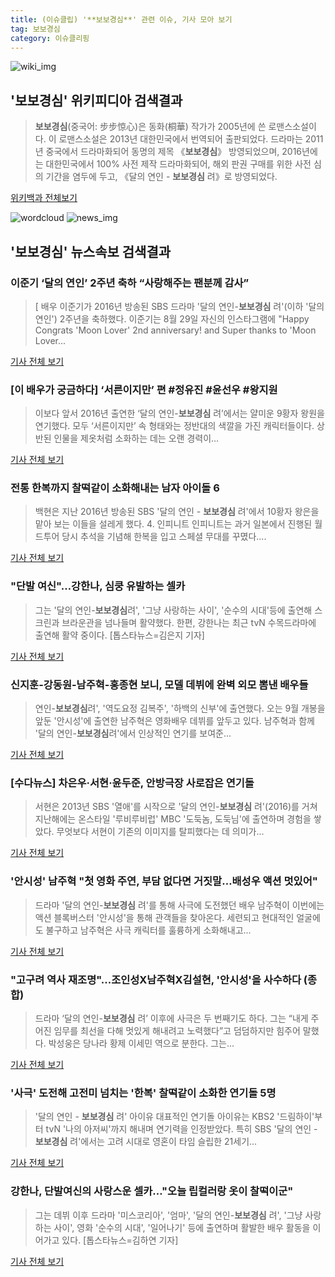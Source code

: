 ```yaml
---
title: (이슈클립) '**보보경심**' 관련 이슈, 기사 모아 보기
tag: 보보경심
category: 이슈클리핑
---
```

![wiki_img](https://user-images.githubusercontent.com/42597476/44503234-41136a80-a6d0-11e8-9071-6fc6418eafe4.png)
## **'**보보경심**'** 위키피디아 검색결과
>**보보경심**(중국어: 步步惊心)은 동화(桐華) 작가가 2005년에 쓴 로맨스소설이다. 이 로맨스소설은 2013년 대한민국에서 번역되어 출판되었다. 드라마는 2011년 중국에서 드라마화되어 동명의 제목 《**보보경심**》 방영되었으며, 2016년에는 대한민국에서 100% 사전 제작 드라마화되어, 해외 판권 구매를 위한 사전 심의 기간을 염두에 두고, 《달의 연인 - **보보경심** 려》로 방영되었다.

<a href="https://ko.wikipedia.org/wiki/보보경심" target="_blank">위키백과 전체보기</a>

![wordcloud](https://s3.ap-northeast-2.amazonaws.com/lyrics101-wordcloud/2018-09-02-1535866284.png)
![news_img](https://user-images.githubusercontent.com/42597476/44507050-1206f400-a6e4-11e8-8d98-7ffbfebb353f.png)
## **'**보보경심**'** 뉴스속보 검색결과
### 이준기 ‘달의 연인’ 2주년 축하 “사랑해주는 팬분께 감사”

>[ 배우 이준기가 2016년 방송된 SBS 드라마 '달의 연인-**보보경심** 려'(이하 '달의 연인') 2주년을 축하했다. 이준기는 8월 29일 자신의 인스타그램에 "Happy Congrats 'Moon Lover' 2nd anniversary! and Super thanks to 'Moon Lover...

<a href="http://www.newsen.com/news_view.php?uid=201808290939241110" target="_blank">기사 전체 보기</a>

### [이 배우가 궁금하다] ‘서른이지만’ 편 #정유진 #윤선우 #왕지원

>이보다 앞서 2016년 출연한 ‘달의 연인-**보보경심** 려’에서는 얄미운 9황자 왕원을 연기했다. 모두 ‘서른이지만’ 속 형태와는 정반대의 색깔을 가진 캐릭터들이다. 상반된 인물을 제옷처럼 소화하는 데는 오랜 경력이...

<a href="http://biz.heraldcorp.com/culture/view.php?ud=201808270942574327146_1" target="_blank">기사 전체 보기</a>

### 전통 한복까지 찰떡같이 소화해내는 남자 아이돌 6

>백현은 지난 2016년 방송된 SBS '달의 연인 - **보보경심** 려'에서 10황자 왕은을 맡아 보는 이들을 설레게 했다. 4. 인피니트 인피니트는 과거 일본에서 진행된 월드투어 당시 추석을 기념해 한복을 입고 스페셜 무대를 꾸몄다....

<a href="http://www.insight.co.kr/news/174127" target="_blank">기사 전체 보기</a>

### "단발 여신"…강한나, 심쿵 유발하는 셀카

>그는 '달의 연인-**보보경심**려', '그냥 사랑하는 사이', '순수의 시대'등에 출연해 스크린과 브라운관을 넘나들며 활약했다. 한편, 강한나는 최근 tvN 수목드라마에 출연해 활약 중이다. [톱스타뉴스=김은지 기자]

<a href="http://www.topstarnews.net/news/articleView.html?idxno=469734" target="_blank">기사 전체 보기</a>

### 신지훈-강동원-남주혁-홍종현 보니, 모델 데뷔에 완벽 외모 뽐낸 배우들

>연인-**보보경심**려', '역도요정 김복주', '하백의 신부'에 출연했다. 오는 9월 개봉을 앞둔 '안시성'에 출연한 남주혁은 영화배우 데뷔를 앞두고 있다. 남주혁과 함께 '달의 연인-**보보경심**려'에서 인상적인 연기를 보여준...

<a href="http://www.updownnews.co.kr/news/articleView.html?idxno=95944" target="_blank">기사 전체 보기</a>

### [수다뉴스] 차은우·서현·윤두준, 안방극장 사로잡은 연기돌

>서현은 2013년 SBS '열애'를 시작으로 '달의 연인-**보보경심** 려'(2016)를 거쳐 지난해에는 온스타일 '루비루비럽' MBC '도둑놈, 도둑님'에 출연하며 경험을 쌓았다. 무엇보다 서현이 기존의 이미지를 탈피했다는 데 의미가...

<a href="http://viewers.heraldcorp.com/news/articleView.html?idxno=18482" target="_blank">기사 전체 보기</a>

### '안시성' 남주혁 "첫 영화 주연, 부담 없다면 거짓말…배성우 액션 멋있어"

>드라마 '달의 연인-**보보경심** 려'를 통해 사극에 도전했던 배우 남주혁이 이번에는 액션 블록버스터 '안시성'을 통해 관객들을 찾아온다. 세련되고 현대적인 얼굴에도 불구하고 남주혁은 사극 캐릭터를 훌륭하게 소화해내고...

<a href="http://www.slist.kr/news/articleView.html?idxno=43090" target="_blank">기사 전체 보기</a>

### "고구려 역사 재조명"...조인성X남주혁X김설현, '안시성'을 사수하다 (종합)

>드라마 ‘달의 연인-**보보경심** 려’ 이후에 사극은 두 번째기도 하다. 그는 “내게 주어진 임무를 최선을 다해 멋있게 해내려고 노력했다”고 덤덤하지만 힘주어 말했다. 박성웅은 당나라 황제 이세민 역으로 분한다. 그는...

<a href="http://www.tenasia.co.kr/archives/1552149" target="_blank">기사 전체 보기</a>

### '사극' 도전해 고전미 넘치는 '한복' 찰떡같이 소화한 연기돌 5명

>'달의 연인 - **보보경심** 려' 아이유 대표적인 연기돌 아이유는 KBS2 '드림하이'부터 tvN '나의 아저씨'까지 해내며 연기력을 인정받았다. 특히 SBS '달의 연인 - **보보경심** 려'에서는 고려 시대로 영혼이 타임 슬립한 21세기...

<a href="http://www.insight.co.kr/news/171366" target="_blank">기사 전체 보기</a>

### 강한나, 단발여신의 사랑스운 셀카…"오늘 립컬러랑 옷이 찰떡이군"

>그는 데뷔 이후 드라마 '미스코리아', '엄마', '달의 연인-**보보경심** 려', '그냥 사랑하는 사이', 영화 '순수의 시대', '일어나기' 등에 출연하며 활발한 배우 활동을 이어가고 있다.   [톱스타뉴스=김하연 기자]

<a href="http://www.topstarnews.net/news/articleView.html?idxno=466918" target="_blank">기사 전체 보기</a>



